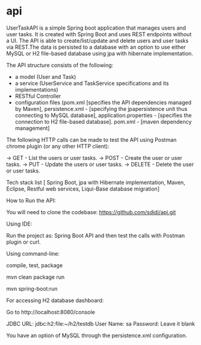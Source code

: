 # api
UserTaskAPI is a simple Spring boot application that manages users and user tasks. It is created with Spring Boot and uses REST endpoints without a UI. The API is able to create/list/update and delete users and user tasks via REST.The data is persisted to a database with an option to use either MySQL or H2 file-based database using jpa with hibernate implementation. 

The API structure consists of the following:
- a model (User and Task)
- a service (UserService and TaskService specifications and its implementations)
- RESTful Controller
- configuration files (pom.xml [specifies the API dependencies managed by Maven], 
persistence.xml - [specifying the jpapersistence unit thus connecting to MySQL database], 
application.properties - [specifies the connection to H2 file-based database].
pom.xml - [maven dependency management]

The following HTTP calls can be made to test the API using Postman chrome plugin (or any other HTTP client):

-> GET - List the users or user tasks.
-> POST - Create the user or user tasks.
-> PUT - Update the users or user tasks.
-> DELETE - Delete the user or user tasks.

Tech stack list [ Spring Boot, jpa with Hibernate implementation, Maven, Eclipse, Restful web services, Liqui-Base database migration] 

How to Run the API:

You will need to clone the codebase: https://github.com/sdidi/api.git 

Using IDE:

Run the project as: Spring Boot API and then test the calls with Postman plugin or curl.

Using command-line:

compile, test, package

mvn clean package
run

mvn spring-boot:run

For accessing H2 database dashboard:

Go to http://localhost:8080/console

JDBC URL: jdbc:h2:file:~/h2/testdb
User Name: sa
Password: Leave it blank

You have an option of MySQL through the persistence.xml configuration.